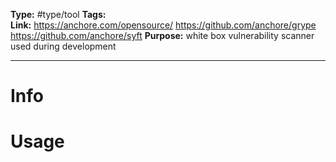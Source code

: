 **Type:** #type/tool
**Tags:**  
**Link:** https://anchore.com/opensource/ https://github.com/anchore/grype https://github.com/anchore/syft
**Purpose:** white box vulnerability scanner used during development

---
# Info

# Usage
